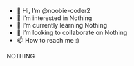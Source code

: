 - 👋 Hi, I’m @noobie-coder2
- 👀 I’m interested in Nothing
- 🌱 I’m currently learning Nothing
- 💞️ I’m looking to collaborate on Nothing
- 📫 How to reach me :)

NOTHING


